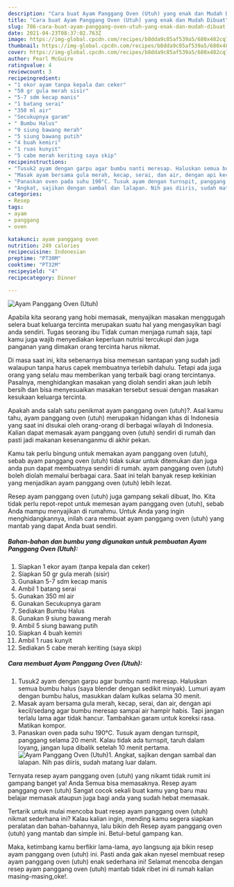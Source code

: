 ```yaml
---
description: "Cara buat Ayam Panggang Oven (Utuh) yang enak dan Mudah Dibuat"
title: "Cara buat Ayam Panggang Oven (Utuh) yang enak dan Mudah Dibuat"
slug: 786-cara-buat-ayam-panggang-oven-utuh-yang-enak-dan-mudah-dibuat
date: 2021-04-23T08:37:02.763Z
image: https://img-global.cpcdn.com/recipes/b8dda9c85af539a5/680x482cq70/ayam-panggang-oven-utuh-foto-resep-utama.jpg
thumbnail: https://img-global.cpcdn.com/recipes/b8dda9c85af539a5/680x482cq70/ayam-panggang-oven-utuh-foto-resep-utama.jpg
cover: https://img-global.cpcdn.com/recipes/b8dda9c85af539a5/680x482cq70/ayam-panggang-oven-utuh-foto-resep-utama.jpg
author: Pearl McGuire
ratingvalue: 4
reviewcount: 3
recipeingredient:
- "1 ekor ayam tanpa kepala dan ceker"
- "50 gr gula merah sisir"
- "5-7 sdm kecap manis"
- "1 batang serai"
- "350 ml air"
- "Secukupnya garam"
- " Bumbu Halus"
- "9 siung bawang merah"
- "5 siung bawang putih"
- "4 buah kemiri"
- "1 ruas kunyit"
- "5 cabe merah keriting saya skip"
recipeinstructions:
- "Tusuk2 ayam dengan garpu agar bumbu nanti meresap. Haluskan semua bumbu halus (saya blender dengan sedikit minyak). Lumuri ayam dengan bumbu halus, masukkan dalam kulkas selama 30 menit."
- "Masak ayam bersama gula merah, kecap, serai, dan air, dengan api kecil/sedang agar bumbu meresap sampai air hampir habis. Tapi jangan terlalu lama agar tidak hancur. Tambahkan garam untuk koreksi rasa. Matikan kompor."
- "Panaskan oven pada suhu 190°C. Tusuk ayam dengan turnspit, panggang selama 20 menit. Kalau tidak ada turnspit, taruh dalam loyang, jangan lupa dibalik setelah 10 menit pertama."
- "Angkat, sajikan dengan sambal dan lalapan. Nih pas diiris, sudah matang luar dalam."
categories:
- Resep
tags:
- ayam
- panggang
- oven

katakunci: ayam panggang oven 
nutrition: 249 calories
recipecuisine: Indonesian
preptime: "PT30M"
cooktime: "PT32M"
recipeyield: "4"
recipecategory: Dinner

---
```



![Ayam Panggang Oven (Utuh)](https://img-global.cpcdn.com/recipes/b8dda9c85af539a5/680x482cq70/ayam-panggang-oven-utuh-foto-resep-utama.jpg)

Apabila kita seorang yang hobi memasak, menyajikan masakan menggugah selera buat keluarga tercinta merupakan suatu hal yang mengasyikan bagi anda sendiri. Tugas seorang ibu Tidak cuman menjaga rumah saja, tapi kamu juga wajib menyediakan keperluan nutrisi tercukupi dan juga panganan yang dimakan orang tercinta harus nikmat.

Di masa  saat ini, kita sebenarnya bisa memesan santapan yang sudah jadi walaupun tanpa harus capek membuatnya terlebih dahulu. Tetapi ada juga orang yang selalu mau memberikan yang terbaik bagi orang tercintanya. Pasalnya, menghidangkan masakan yang diolah sendiri akan jauh lebih bersih dan bisa menyesuaikan masakan tersebut sesuai dengan masakan kesukaan keluarga tercinta. 



Apakah anda salah satu penikmat ayam panggang oven (utuh)?. Asal kamu tahu, ayam panggang oven (utuh) merupakan hidangan khas di Indonesia yang saat ini disukai oleh orang-orang di berbagai wilayah di Indonesia. Kalian dapat memasak ayam panggang oven (utuh) sendiri di rumah dan pasti jadi makanan kesenanganmu di akhir pekan.

Kamu tak perlu bingung untuk memakan ayam panggang oven (utuh), sebab ayam panggang oven (utuh) tidak sukar untuk ditemukan dan juga anda pun dapat membuatnya sendiri di rumah. ayam panggang oven (utuh) boleh diolah memalui berbagai cara. Saat ini telah banyak resep kekinian yang menjadikan ayam panggang oven (utuh) lebih lezat.

Resep ayam panggang oven (utuh) juga gampang sekali dibuat, lho. Kita tidak perlu repot-repot untuk memesan ayam panggang oven (utuh), sebab Anda mampu menyajikan di rumahmu. Untuk Anda yang ingin menghidangkannya, inilah cara membuat ayam panggang oven (utuh) yang mantab yang dapat Anda buat sendiri.

<!--inarticleads1-->

##### Bahan-bahan dan bumbu yang digunakan untuk pembuatan Ayam Panggang Oven (Utuh):

1. Siapkan 1 ekor ayam (tanpa kepala dan ceker)
1. Siapkan 50 gr gula merah (sisir)
1. Gunakan 5-7 sdm kecap manis
1. Ambil 1 batang serai
1. Gunakan 350 ml air
1. Gunakan Secukupnya garam
1. Sediakan  Bumbu Halus
1. Gunakan 9 siung bawang merah
1. Ambil 5 siung bawang putih
1. Siapkan 4 buah kemiri
1. Ambil 1 ruas kunyit
1. Sediakan 5 cabe merah keriting (saya skip)




<!--inarticleads2-->

##### Cara membuat Ayam Panggang Oven (Utuh):

1. Tusuk2 ayam dengan garpu agar bumbu nanti meresap. Haluskan semua bumbu halus (saya blender dengan sedikit minyak). Lumuri ayam dengan bumbu halus, masukkan dalam kulkas selama 30 menit.
1. Masak ayam bersama gula merah, kecap, serai, dan air, dengan api kecil/sedang agar bumbu meresap sampai air hampir habis. Tapi jangan terlalu lama agar tidak hancur. Tambahkan garam untuk koreksi rasa. Matikan kompor.
1. Panaskan oven pada suhu 190°C. Tusuk ayam dengan turnspit, panggang selama 20 menit. Kalau tidak ada turnspit, taruh dalam loyang, jangan lupa dibalik setelah 10 menit pertama.
<img src="//assets-global.cpcdn.com/assets/icons/button_play-2c75c40dde080a61004c1f40b05d8f140eaff45d7e9e6481dc71c63d2e7c4909.png" alt="Ayam Panggang Oven (Utuh)">1. Angkat, sajikan dengan sambal dan lalapan. Nih pas diiris, sudah matang luar dalam.




Ternyata resep ayam panggang oven (utuh) yang nikamt tidak rumit ini gampang banget ya! Anda Semua bisa memasaknya. Resep ayam panggang oven (utuh) Sangat cocok sekali buat kamu yang baru mau belajar memasak ataupun juga bagi anda yang sudah hebat memasak.

Tertarik untuk mulai mencoba buat resep ayam panggang oven (utuh) nikmat sederhana ini? Kalau kalian ingin, mending kamu segera siapkan peralatan dan bahan-bahannya, lalu bikin deh Resep ayam panggang oven (utuh) yang mantab dan simple ini. Betul-betul gampang kan. 

Maka, ketimbang kamu berfikir lama-lama, ayo langsung aja bikin resep ayam panggang oven (utuh) ini. Pasti anda gak akan nyesel membuat resep ayam panggang oven (utuh) enak sederhana ini! Selamat mencoba dengan resep ayam panggang oven (utuh) mantab tidak ribet ini di rumah kalian masing-masing,oke!.

